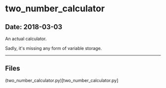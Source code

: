 # two_number_calculator

## Date: 2018-03-03

An actual calculator.

Sadly, it's missing any form of variable storage.

-----

## Files

(two_number_calculator.py)[two_number_calculator.py]